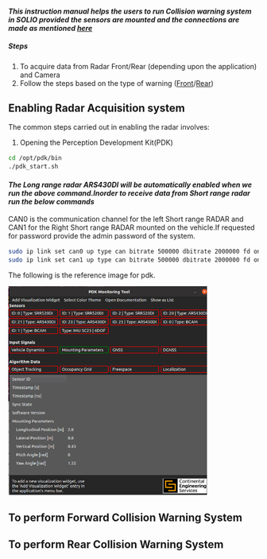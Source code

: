 #### *This instruction manual helps the users to run Collision warning system in SOLIO provided the sensors are mounted and the  connections are made as mentioned [here](https://github.com/SamukthaV/Solio1_RadCam_fusion/tree/main/Hardware%20setup%20)*

##### Steps
1) To acquire data from Radar Front/Rear (depending upon the application) and Camera
2) Follow the steps based on the type of warning ([Front](#to-perform-forward-collision-warning-system)/[Rear](#to-perform-rear-collision-warning-system))

## Enabling Radar Acquisition system
The common steps carried out in enabling the radar involves:
1) Opening the Perception Development Kit(PDK)
```bash
cd /opt/pdk/bin
./pdk_start.sh
```
#### *The Long range radar ARS430DI will be automatically enabled when we run the above command.Inorder to receive data from Short range radar run the below commands*
CAN0 is the communication channel for the left Short range RADAR and CAN1 for the Right Short range RADAR mounted on the vehicle.If requested for password provide the admin password of the system.
```bash
sudo ip link set can0 up type can bitrate 500000 dbitrate 2000000 fd on
sudo ip link set can1 up type can bitrate 500000 dbitrate 2000000 fd on

```
The following is the reference image for pdk.

<img src="./img/pdk.png" alt="pdk Image" width="400"> 



## To perform Forward Collision Warning System



## To perform Rear Collision Warning System
